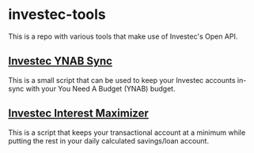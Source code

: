 # investec-tools

This is a repo with various tools that make use of Investec's Open API.

## [Investec YNAB Sync](docs/YNAB_SYNC.md)

This is a small script that can be used to keep your Investec accounts in-sync with your You Need A Budget (YNAB) budget.

## [Investec Interest Maximizer](docs/INTEREST_MAXIMIZER.md)

This is a script that keeps your transactional account at a minimum while putting the rest in your daily calculated savings/loan account.
